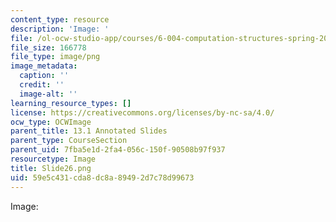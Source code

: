```yaml
---
content_type: resource
description: 'Image: '
file: /ol-ocw-studio-app/courses/6-004-computation-structures-spring-2017/59e5c431cda8dc8a89492d7c78d99673_Slide26.png
file_size: 166778
file_type: image/png
image_metadata:
  caption: ''
  credit: ''
  image-alt: ''
learning_resource_types: []
license: https://creativecommons.org/licenses/by-nc-sa/4.0/
ocw_type: OCWImage
parent_title: 13.1 Annotated Slides
parent_type: CourseSection
parent_uid: 7fba5e1d-2fa4-056c-150f-90508b97f937
resourcetype: Image
title: Slide26.png
uid: 59e5c431-cda8-dc8a-8949-2d7c78d99673
---
```

Image: 